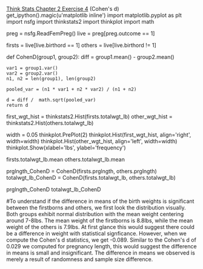 [Think Stats Chapter 2 Exercise 4](http://greenteapress.com/thinkstats2/html/thinkstats2003.html#toc24) (Cohen's d)
get_ipython().magic(u'matplotlib inline')
import matplotlib.pyplot as plt
import nsfg
import thinkstats2
import thinkplot
import math

preg = nsfg.ReadFemPreg()
live = preg[preg.outcome == 1]

firsts = live[live.birthord == 1]
others = live[live.birthord != 1]

def CohenD(group1, group2):
    diff = group1.mean() - group2.mean()
    
    var1 = group1.var()
    var2 = group2.var()
    n1, n2 = len(group1), len(group2)
    
    pooled_var = (n1 * var1 + n2 * var2) / (n1 + n2)
    
    d = diff /  math.sqrt(pooled_var)
    return d

first_wgt_hist = thinkstats2.Hist(firsts.totalwgt_lb)
other_wgt_hist = thinkstats2.Hist(others.totalwgt_lb)

width = 0.05
thinkplot.PrePlot(2)
thinkplot.Hist(first_wgt_hist, align='right', width=width)
thinkplot.Hist(other_wgt_hist, align='left', width=width)
thinkplot.Show(xlabel='lbs', ylabel='frequency')

firsts.totalwgt_lb.mean
others.totalwgt_lb.mean

prglngth_CohenD = CohenD(firsts.prglngth, others.prglngth)
totalwgt_lb_CohenD = CohenD(firsts.totalwgt_lb, others.totalwgt_lb)

prglngth_CohenD
totalwgt_lb_CohenD

#To understand if the difference in means of the birth weights is significant between the firstborns and others, we first look the distribution visually.  Both groups exhibit normal distribution with the mean weight centering around 7-8lbs.  The mean weight of the firstborns is 8.8lbs, while the mean weight of the others is 7.9lbs.  At first glance this would suggest there could be a difference in weight with statistical signficance.  However, when we compute the Cohen's d statistics, we get -0.089.  Similar to the Cohen's d of 0.029 we computed for pregnancy length, this would suggest the difference in means is small and insignificant.  The difference in means we observed is merely a result of randomness and sample size difference.


